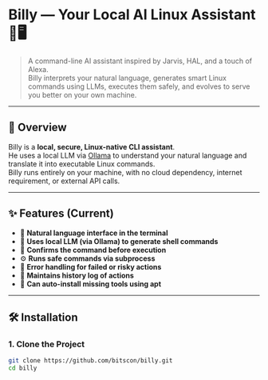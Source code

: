 # Billy — Your Local AI Linux Assistant 🧠🖥️

> A command-line AI assistant inspired by Jarvis, HAL, and a touch of Alexa.  
> Billy interprets your natural language, generates smart Linux commands using LLMs, executes them safely, and evolves to serve you better on your own machine.

---

## 🚀 Overview

Billy is a **local, secure, Linux-native CLI assistant**.  
He uses a local LLM via [Ollama](https://ollama.com) to understand your natural language and translate it into executable Linux commands.  
Billy runs entirely on your machine, with no cloud dependency, internet requirement, or external API calls.

---

## ✨ Features (Current)

- 💬 **Natural language interface in the terminal**
- 🧠 **Uses local LLM (via Ollama) to generate shell commands**
- 🧪 **Confirms the command before execution**
- ⚙️ **Runs safe commands via subprocess**
- 🧯 **Error handling for failed or risky actions**
- 📜 **Maintains history log of actions**
- 🧰 **Can auto-install missing tools using apt**

---

## 🛠️ Installation

### 1. Clone the Project

```bash
git clone https://github.com/bitscon/billy.git
cd billy
